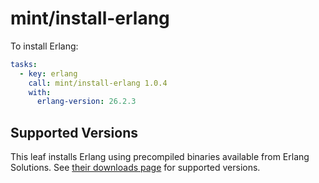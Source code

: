 # mint/install-erlang

To install Erlang:

```yaml
tasks:
  - key: erlang
    call: mint/install-erlang 1.0.4
    with:
      erlang-version: 26.2.3
```

## Supported Versions

This leaf installs Erlang using precompiled binaries available from Erlang Solutions.
See [their downloads page](https://www.erlang-solutions.com/downloads/) for supported versions.
